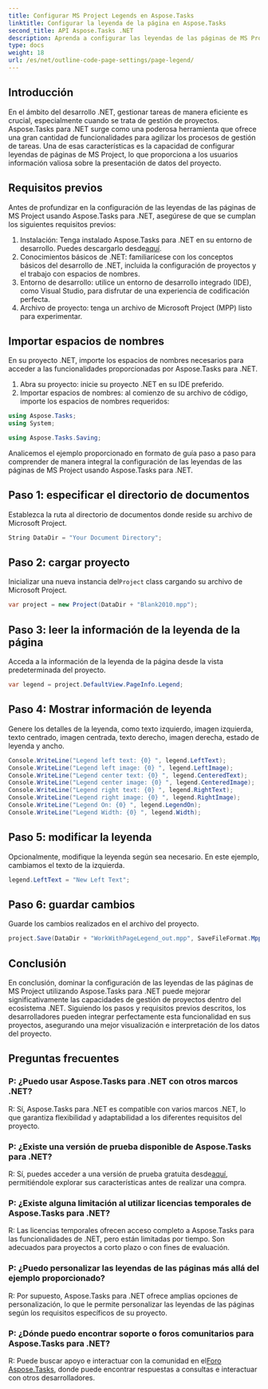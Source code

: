 ```yaml
---
title: Configurar MS Project Legends en Aspose.Tasks
linktitle: Configurar la leyenda de la página en Aspose.Tasks
second_title: API Aspose.Tasks .NET
description: Aprenda a configurar las leyendas de las páginas de MS Project en .NET usando Aspose.Tasks para una gestión eficiente de proyectos. Se proporciona una guía paso a paso.
type: docs
weight: 18
url: /es/net/outline-code-page-settings/page-legend/
---
```

## Introducción
En el ámbito del desarrollo .NET, gestionar tareas de manera eficiente es crucial, especialmente cuando se trata de gestión de proyectos. Aspose.Tasks para .NET surge como una poderosa herramienta que ofrece una gran cantidad de funcionalidades para agilizar los procesos de gestión de tareas. Una de esas características es la capacidad de configurar leyendas de páginas de MS Project, lo que proporciona a los usuarios información valiosa sobre la presentación de datos del proyecto.
## Requisitos previos
Antes de profundizar en la configuración de las leyendas de las páginas de MS Project usando Aspose.Tasks para .NET, asegúrese de que se cumplan los siguientes requisitos previos:
1.  Instalación: Tenga instalado Aspose.Tasks para .NET en su entorno de desarrollo. Puedes descargarlo desde[aquí](https://releases.aspose.com/tasks/net/).
2. Conocimientos básicos de .NET: familiarícese con los conceptos básicos del desarrollo de .NET, incluida la configuración de proyectos y el trabajo con espacios de nombres.
3. Entorno de desarrollo: utilice un entorno de desarrollo integrado (IDE), como Visual Studio, para disfrutar de una experiencia de codificación perfecta.
4. Archivo de proyecto: tenga un archivo de Microsoft Project (MPP) listo para experimentar.

## Importar espacios de nombres
En su proyecto .NET, importe los espacios de nombres necesarios para acceder a las funcionalidades proporcionadas por Aspose.Tasks para .NET.
1. Abra su proyecto: inicie su proyecto .NET en su IDE preferido.
2. Importar espacios de nombres: al comienzo de su archivo de código, importe los espacios de nombres requeridos:
```csharp
using Aspose.Tasks;
using System;

using Aspose.Tasks.Saving;
```
Analicemos el ejemplo proporcionado en formato de guía paso a paso para comprender de manera integral la configuración de las leyendas de las páginas de MS Project usando Aspose.Tasks para .NET.

## Paso 1: especificar el directorio de documentos
Establezca la ruta al directorio de documentos donde reside su archivo de Microsoft Project.

```csharp
String DataDir = "Your Document Directory";
```
## Paso 2: cargar proyecto
 Inicializar una nueva instancia del`Project` class cargando su archivo de Microsoft Project.

```csharp
var project = new Project(DataDir + "Blank2010.mpp");
```
## Paso 3: leer la información de la leyenda de la página
Acceda a la información de la leyenda de la página desde la vista predeterminada del proyecto.

```csharp
var legend = project.DefaultView.PageInfo.Legend;
```
## Paso 4: Mostrar información de leyenda
Genere los detalles de la leyenda, como texto izquierdo, imagen izquierda, texto centrado, imagen centrada, texto derecho, imagen derecha, estado de leyenda y ancho.

```csharp
Console.WriteLine("Legend left text: {0} ", legend.LeftText);
Console.WriteLine("Legend left image: {0} ", legend.LeftImage);
Console.WriteLine("Legend center text: {0} ", legend.CenteredText);
Console.WriteLine("Legend center image: {0} ", legend.CenteredImage);
Console.WriteLine("Legend right text: {0} ", legend.RightText);
Console.WriteLine("Legend right image: {0} ", legend.RightImage);
Console.WriteLine("Legend On: {0} ", legend.LegendOn);
Console.WriteLine("Legend Width: {0} ", legend.Width);
```
## Paso 5: modificar la leyenda
Opcionalmente, modifique la leyenda según sea necesario. En este ejemplo, cambiamos el texto de la izquierda.

```csharp
legend.LeftText = "New Left Text";
```
## Paso 6: guardar cambios
Guarde los cambios realizados en el archivo del proyecto.

```csharp
project.Save(DataDir + "WorkWithPageLegend_out.mpp", SaveFileFormat.Mpp);
```

## Conclusión
En conclusión, dominar la configuración de las leyendas de las páginas de MS Project utilizando Aspose.Tasks para .NET puede mejorar significativamente las capacidades de gestión de proyectos dentro del ecosistema .NET. Siguiendo los pasos y requisitos previos descritos, los desarrolladores pueden integrar perfectamente esta funcionalidad en sus proyectos, asegurando una mejor visualización e interpretación de los datos del proyecto.
## Preguntas frecuentes
### P: ¿Puedo usar Aspose.Tasks para .NET con otros marcos .NET?
R: Sí, Aspose.Tasks para .NET es compatible con varios marcos .NET, lo que garantiza flexibilidad y adaptabilidad a los diferentes requisitos del proyecto.
### P: ¿Existe una versión de prueba disponible de Aspose.Tasks para .NET?
 R: Sí, puedes acceder a una versión de prueba gratuita desde[aquí](https://releases.aspose.com/), permitiéndole explorar sus características antes de realizar una compra.
### P: ¿Existe alguna limitación al utilizar licencias temporales de Aspose.Tasks para .NET?
R: Las licencias temporales ofrecen acceso completo a Aspose.Tasks para las funcionalidades de .NET, pero están limitadas por tiempo. Son adecuados para proyectos a corto plazo o con fines de evaluación.
### P: ¿Puedo personalizar las leyendas de las páginas más allá del ejemplo proporcionado?
R: Por supuesto, Aspose.Tasks para .NET ofrece amplias opciones de personalización, lo que le permite personalizar las leyendas de las páginas según los requisitos específicos de su proyecto.
### P: ¿Dónde puedo encontrar soporte o foros comunitarios para Aspose.Tasks para .NET?
 R: Puede buscar apoyo e interactuar con la comunidad en el[Foro Aspose.Tasks](https://forum.aspose.com/c/tasks/15), donde puede encontrar respuestas a consultas e interactuar con otros desarrolladores.